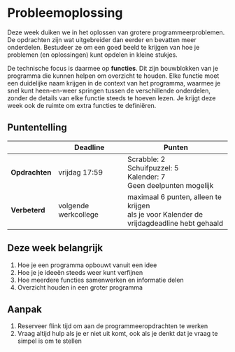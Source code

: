 # Probleemoplossing

Deze week duiken we in het oplossen van grotere programmeerproblemen. De opdrachten zijn wat uitgebreider dan eerder en bevatten meer onderdelen. Bestudeer ze om een goed beeld te krijgen van hoe je problemen (en oplossingen) kunt opdelen in kleine stukjes.

De technische focus is daarmee op **functies**. Dit zijn bouwblokken van je programma die kunnen helpen om overzicht te houden. Elke functie moet een duidelijke naam krijgen in de context van het programma, waarmee je snel kunt heen-en-weer springen tussen de verschillende onderdelen, zonder de details van elke functie steeds te hoeven lezen. Je krijgt deze week ook de ruimte om extra functies te definiëren.

## Puntentelling

|                | Deadline             | Punten                                                                                                      |
|----------------|----------------------|-------------------------------------------------------------------------------------------------------------|
| **Opdrachten** | vrijdag 17:59        | Scrabble: 2<br>Schuifpuzzel: 5<br>Kalender: 7<br>Geen deelpunten mogelijk        |
| **Verbeterd**  | volgende werkcollege | maximaal 6 punten, alleen te krijgen <br>als je voor Kalender de<br>vrijdagdeadline hebt gehaald |

## Deze week belangrijk

1. Hoe je een programma opbouwt vanuit een idee
2. Hoe je je ideeën steeds weer kunt verfijnen
3. Hoe meerdere functies samenwerken en informatie delen
4. Overzicht houden in een groter programma

## Aanpak

1. Reserveer flink tijd om aan de programmeeropdrachten te werken
2. Vraag altijd hulp als je er niet uit komt, ook als je denkt dat je vraag te simpel is om te stellen
